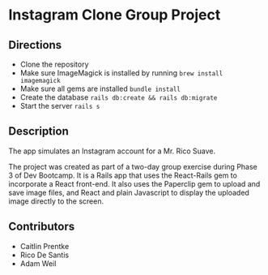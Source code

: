# Instagram Clone Group Project

## Directions 
* Clone the repository
* Make sure ImageMagick is installed by running `brew install imagemagick`
* Make sure all gems are installed `bundle install`
* Create the database `rails db:create && rails db:migrate`
* Start the server `rails s`

## Description
The app simulates an Instagram account for a Mr. Rico Suave.

The project was created as part of a two-day group exercise during Phase 3 of Dev Bootcamp. It is a Rails app that uses the React-Rails gem to incorporate a React front-end. It also uses the Paperclip gem to upload and save image files, and React and plain Javascript to display the uploaded image directly to the screen.

## Contributors
* Caitlin Prentke
* Rico De Santis
* Adam Weil
